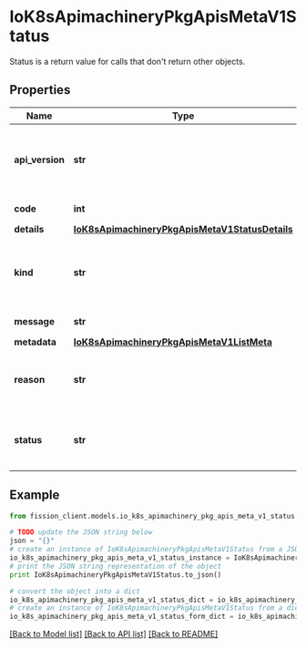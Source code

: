 # IoK8sApimachineryPkgApisMetaV1Status

Status is a return value for calls that don't return other objects.

## Properties

Name | Type | Description | Notes
------------ | ------------- | ------------- | -------------
**api_version** | **str** | APIVersion defines the versioned schema of this representation of an object. Servers should convert recognized schemas to the latest internal value, and may reject unrecognized values. More info: https://git.k8s.io/community/contributors/devel/sig-architecture/api-conventions.md#resources | [optional] 
**code** | **int** | Suggested HTTP return code for this status, 0 if not set. | [optional] 
**details** | [**IoK8sApimachineryPkgApisMetaV1StatusDetails**](IoK8sApimachineryPkgApisMetaV1StatusDetails.md) |  | [optional] 
**kind** | **str** | Kind is a string value representing the REST resource this object represents. Servers may infer this from the endpoint the client submits requests to. Cannot be updated. In CamelCase. More info: https://git.k8s.io/community/contributors/devel/sig-architecture/api-conventions.md#types-kinds | [optional] 
**message** | **str** | A human-readable description of the status of this operation. | [optional] 
**metadata** | [**IoK8sApimachineryPkgApisMetaV1ListMeta**](IoK8sApimachineryPkgApisMetaV1ListMeta.md) |  | [optional] 
**reason** | **str** | A machine-readable description of why this operation is in the \&quot;Failure\&quot; status. If this value is empty there is no information available. A Reason clarifies an HTTP status code but does not override it. | [optional] 
**status** | **str** | Status of the operation. One of: \&quot;Success\&quot; or \&quot;Failure\&quot;. More info: https://git.k8s.io/community/contributors/devel/sig-architecture/api-conventions.md#spec-and-status | [optional] 

## Example

```python
from fission_client.models.io_k8s_apimachinery_pkg_apis_meta_v1_status import IoK8sApimachineryPkgApisMetaV1Status

# TODO update the JSON string below
json = "{}"
# create an instance of IoK8sApimachineryPkgApisMetaV1Status from a JSON string
io_k8s_apimachinery_pkg_apis_meta_v1_status_instance = IoK8sApimachineryPkgApisMetaV1Status.from_json(json)
# print the JSON string representation of the object
print IoK8sApimachineryPkgApisMetaV1Status.to_json()

# convert the object into a dict
io_k8s_apimachinery_pkg_apis_meta_v1_status_dict = io_k8s_apimachinery_pkg_apis_meta_v1_status_instance.to_dict()
# create an instance of IoK8sApimachineryPkgApisMetaV1Status from a dict
io_k8s_apimachinery_pkg_apis_meta_v1_status_form_dict = io_k8s_apimachinery_pkg_apis_meta_v1_status.from_dict(io_k8s_apimachinery_pkg_apis_meta_v1_status_dict)
```
[[Back to Model list]](../README.md#documentation-for-models) [[Back to API list]](../README.md#documentation-for-api-endpoints) [[Back to README]](../README.md)


